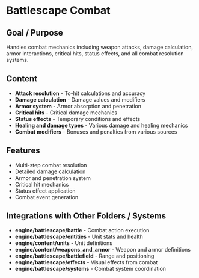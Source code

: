# Battlescape Combat

## Goal / Purpose
Handles combat mechanics including weapon attacks, damage calculation, armor interactions, critical hits, status effects, and all combat resolution systems.

## Content
- **Attack resolution** - To-hit calculations and accuracy
- **Damage calculation** - Damage values and modifiers
- **Armor system** - Armor absorption and penetration
- **Critical hits** - Critical damage mechanics
- **Status effects** - Temporary conditions and effects
- **Healing and damage types** - Various damage and healing mechanics
- **Combat modifiers** - Bonuses and penalties from various sources

## Features
- Multi-step combat resolution
- Detailed damage calculation
- Armor and penetration system
- Critical hit mechanics
- Status effect application
- Combat event generation

## Integrations with Other Folders / Systems
- **engine/battlescape/battle** - Combat action execution
- **engine/battlescape/entities** - Unit stats and health
- **engine/content/units** - Unit definitions
- **engine/content/weapons_and_armor** - Weapon and armor definitions
- **engine/battlescape/battlefield** - Range and positioning
- **engine/battlescape/effects** - Visual effects from combat
- **engine/battlescape/systems** - Combat system coordination

